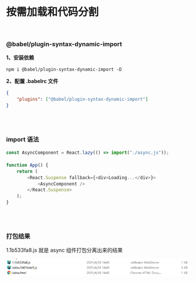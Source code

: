# 按需加载和代码分割

</br>

### @babel/plugin-syntax-dynamic-import

**1、安装依赖**

```
npm i @babel/plugin-syntax-dynamic-import -D
```

**2、配置 .babelrc 文件**

```json
{
    "plugins": ["@babel/plugin-syntax-dynamic-import"]
}
```

</br>
</br>

### import 语法

```javascript
const AsyncComponent = React.lazy(() => import("./async.js"));

function App() {
    return (
        <React.Suspense fallback={<div>Loading...</div>}>
            <AsyncComponent />
        </React.Suspense>
    );
}
```

</br>
</br>

### 打包结果

1.1b533fa8.js 就是 async 组件打包分离出来的结果

![image](./img/result.png)

</br>
</br>
